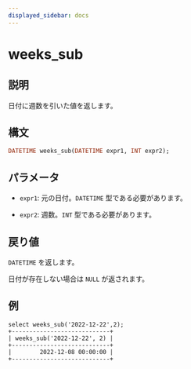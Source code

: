 ```yaml
---
displayed_sidebar: docs
---
```


# weeks_sub

## 説明

日付に週数を引いた値を返します。

## 構文

```Haskell
DATETIME weeks_sub(DATETIME expr1, INT expr2);
```

## パラメータ

- `expr1`: 元の日付。`DATETIME` 型である必要があります。

- `expr2`: 週数。`INT` 型である必要があります。

## 戻り値

`DATETIME` を返します。

日付が存在しない場合は `NULL` が返されます。

## 例

```Plain
select weeks_sub('2022-12-22',2);
+----------------------------+
| weeks_sub('2022-12-22', 2) |
+----------------------------+
|        2022-12-08 00:00:00 |
+----------------------------+
```